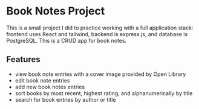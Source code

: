 # Book Notes Project

This is a small project I did to practice working with a full application stack: frontend uses React and tailwind, backend is express.js, and database
is PostgreSQL. This is a CRUD app for book notes.

## Features

- view book note entries with a cover image provided by Open Library
- edit book note entries
- add new book notes entries
- sort books by most recent, highest rating, and alphanumerically by title
- search for book entries by author or title
